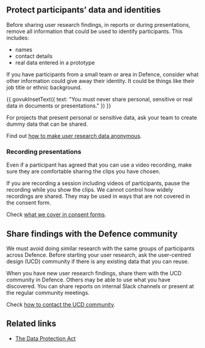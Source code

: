 ## Protect participants’ data and identities

Before sharing user research findings, in reports or during presentations, remove all information that could be used to identify participants. This includes:

- names
- contact details
- real data entered in a prototype

If you have participants from a small team or area in Defence, consider what other information could give away their identity. It could be things like their job title or ethnic background.

{{ govukInsetText({
  text: "You must never share personal, sensitive or real data in documents or presentations."
}) }}

For projects that present personal or sensitive data, ask your team to create dummy data that can be shared.

Find out [how to make user research data anonymous](/user-research/save-and-store-user-research-data).

### Recording presentations

Even if a participant has agreed that you can use a video recording, make sure they are comfortable sharing the clips you have chosen.

If you are recording a session including videos of participants, pause the recording while you show the clips. We cannot control how widely recordings are shared. They may be used in ways that are not covered in the consent form.

Check [what we cover in consent forms](/user-research/save-and-store-user-research-data#keep-your-promises-to-participants).

## Share findings with the Defence community

We must avoid doing similar research with the same groups of participants across Defence. Before starting your user research, ask the user-centred design (UCD) community if there is any existing data that you can reuse.

When you have new user research findings, share them with the UCD community in Defence. Others may be able to use what you have discovered. You can share reports on internal Slack channels or present at the regular community meetings.

Check [how to contact the UCD community](/your-community/user-centred-design).

## Related links

- [The Data Protection Act](https://www.gov.uk/data-protection)